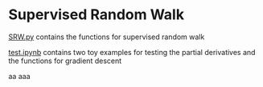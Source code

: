 # Supervised Random Walk

[SRW.py](./SRW.py) contains the functions for supervised random walk

[test.ipynb](./test.ipynb) contains two toy examples for testing the partial derivatives and the functions for gradient descent


aa
aaa
